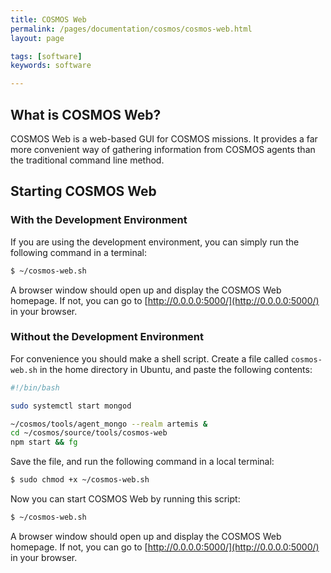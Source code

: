```yaml
---
title: COSMOS Web
permalink: /pages/documentation/cosmos/cosmos-web.html
layout: page

tags: [software]
keywords: software

---
```



## What is COSMOS Web?

COSMOS Web is a web-based GUI for COSMOS missions. It provides a far more convenient way of gathering information
from COSMOS agents than the traditional command line method.

## Starting COSMOS Web

### With the Development Environment

If you are using the development environment, you can simply run the following command in a terminal:

```bash
$ ~/cosmos-web.sh
```

A browser window should open up and display the COSMOS Web homepage. If not, you can go to
[http://0.0.0.0:5000/](http://0.0.0.0:5000/) in your browser.

### Without the Development Environment

For convenience you should make a shell script. Create a file called `cosmos-web.sh` in the home directory in Ubuntu,
and paste the following contents:

```bash
#!/bin/bash

sudo systemctl start mongod

~/cosmos/tools/agent_mongo --realm artemis &
cd ~/cosmos/source/tools/cosmos-web
npm start && fg
```

Save the file, and run the following command in a local terminal:

```bash
$ sudo chmod +x ~/cosmos-web.sh
```

Now you can start COSMOS Web by running this script:

```bash
$ ~/cosmos-web.sh
```

A browser window should open up and display the COSMOS Web homepage. If not, you can go to
[http://0.0.0.0:5000/](http://0.0.0.0:5000/) in your browser.

